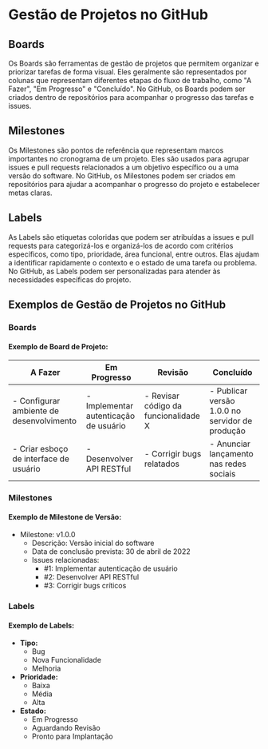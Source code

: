 # Gestão de Projetos no GitHub

## Boards

Os Boards são ferramentas de gestão de projetos que permitem organizar e priorizar tarefas de forma visual. Eles geralmente são representados por colunas que representam diferentes etapas do fluxo de trabalho, como "A Fazer", "Em Progresso" e "Concluído". No GitHub, os Boards podem ser criados dentro de repositórios para acompanhar o progresso das tarefas e issues.

## Milestones

Os Milestones são pontos de referência que representam marcos importantes no cronograma de um projeto. Eles são usados para agrupar issues e pull requests relacionados a um objetivo específico ou a uma versão do software. No GitHub, os Milestones podem ser criados em repositórios para ajudar a acompanhar o progresso do projeto e estabelecer metas claras.

## Labels

As Labels são etiquetas coloridas que podem ser atribuídas a issues e pull requests para categorizá-los e organizá-los de acordo com critérios específicos, como tipo, prioridade, área funcional, entre outros. Elas ajudam a identificar rapidamente o contexto e o estado de uma tarefa ou problema. No GitHub, as Labels podem ser personalizadas para atender às necessidades específicas do projeto.

## Exemplos de Gestão de Projetos no GitHub

### Boards

#### Exemplo de Board de Projeto:

| A Fazer        | Em Progresso   | Revisão       | Concluído     |
|----------------|----------------|---------------|---------------|
| - Configurar ambiente de desenvolvimento | - Implementar autenticação de usuário | - Revisar código da funcionalidade X | - Publicar versão 1.0.0 no servidor de produção |
| - Criar esboço de interface de usuário    | - Desenvolver API RESTful             | - Corrigir bugs relatados            | - Anunciar lançamento nas redes sociais   |

### Milestones

#### Exemplo de Milestone de Versão:

- Milestone: v1.0.0
  - Descrição: Versão inicial do software
  - Data de conclusão prevista: 30 de abril de 2022
  - Issues relacionadas:
    - #1: Implementar autenticação de usuário
    - #2: Desenvolver API RESTful
    - #3: Corrigir bugs críticos

### Labels

#### Exemplo de Labels:

- **Tipo:**
  - Bug
  - Nova Funcionalidade
  - Melhoria
- **Prioridade:**
  - Baixa
  - Média
  - Alta
- **Estado:**
  - Em Progresso
  - Aguardando Revisão
  - Pronto para Implantação

